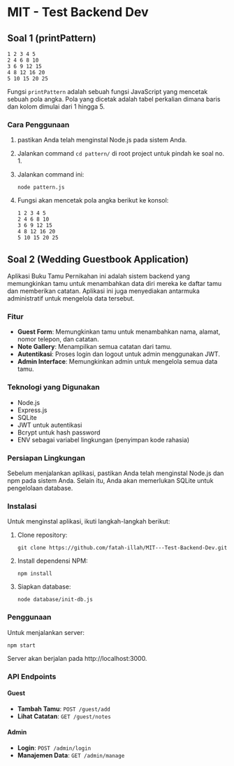 # MIT - Test Backend Dev

## Soal 1 (printPattern)

```
1 2 3 4 5
2 4 6 8 10
3 6 9 12 15
4 8 12 16 20
5 10 15 20 25
```

Fungsi `printPattern` adalah sebuah fungsi JavaScript yang mencetak sebuah pola angka. Pola yang dicetak adalah tabel perkalian dimana baris dan kolom dimulai dari 1 hingga 5.

### Cara Penggunaan

1. pastikan Anda telah menginstal Node.js pada sistem Anda.

2. Jalankan command `cd pattern/` di root project untuk pindah ke soal no. 1.

3. Jalankan command ini:

   ```
   node pattern.js
   ```

4. Fungsi akan mencetak pola angka berikut ke konsol:
   ```
   1 2 3 4 5
   2 4 6 8 10
   3 6 9 12 15
   4 8 12 16 20
   5 10 15 20 25
   ```

## Soal 2 (Wedding Guestbook Application)

Aplikasi Buku Tamu Pernikahan ini adalah sistem backend yang memungkinkan tamu untuk menambahkan data diri mereka ke daftar tamu dan memberikan catatan. Aplikasi ini juga menyediakan antarmuka administratif untuk mengelola data tersebut.

### Fitur

- **Guest Form**: Memungkinkan tamu untuk menambahkan nama, alamat, nomor telepon, dan catatan.
- **Note Gallery**: Menampilkan semua catatan dari tamu.
- **Autentikasi**: Proses login dan logout untuk admin menggunakan JWT.
- **Admin Interface**: Memungkinkan admin untuk mengelola semua data tamu.

### Teknologi yang Digunakan

- Node.js
- Express.js
- SQLite
- JWT untuk autentikasi
- Bcrypt untuk hash password
- ENV sebagai variabel lingkungan (penyimpan kode rahasia)

### Persiapan Lingkungan

Sebelum menjalankan aplikasi, pastikan Anda telah menginstal Node.js dan npm pada sistem Anda. Selain itu, Anda akan memerlukan SQLite untuk pengelolaan database.

### Instalasi

Untuk menginstal aplikasi, ikuti langkah-langkah berikut:

1. Clone repository:
   ```
   git clone https://github.com/fatah-illah/MIT---Test-Backend-Dev.git
   ```
2. Install dependensi NPM:
   ```
   npm install
   ```
3. Siapkan database:
   ```
   node database/init-db.js
   ```

### Penggunaan

Untuk menjalankan server:

```
npm start
```

Server akan berjalan pada http://localhost:3000.

### API Endpoints

#### Guest

- **Tambah Tamu**: `POST /guest/add`
- **Lihat Catatan**: `GET /guest/notes`

#### Admin

- **Login**: `POST /admin/login`
- **Manajemen Data**: `GET /admin/manage`
